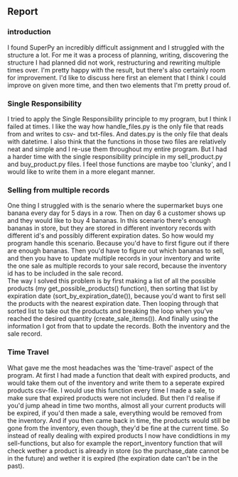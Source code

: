 ## Report  

### introduction
  
I found SuperPy an incredibly difficult assignment and I struggled with the structure a lot. For me it was a process of planning, writing, discovering the structure I had planned did not work, restructuring and rewriting multiple times over. I'm pretty happy with the result, but there's also certainly room for improvement. I'd like to discuss here first an element that I think I could improve on given more time, and then two elements that I'm pretty proud of.

### Single Responsibility

I tried to apply the Single Responsibility principle to my program, but I think I failed at times. I like the way how handle_files.py is the only file that reads from and writes to csv- and txt-files. And dates.py is the only file that deals with datetime. I also think that the functions in those two files are relatively neat and simple and I re-use them throughout my entire program. But I had a harder time with the single responsibility principle in my sell_product.py and buy_product.py files. I feel those functions are maybe too 'clunky', and I would like to write them in a more elegant manner.

### Selling from multiple records

One thing I struggled with is the senario where the supermarket buys one banana every day for 5 days in a row. Then on day 6 a customer shows up and they would like to buy 4 bananas. In this scenario there's enough bananas in store, but they are stored in different inventory records with different id's and possibly different expiration dates. So how would my program handle this scenario. Because you'd have to first figure out if there are enough bananas. Then you'd have to figure out which bananas to sell, and then you have to update multiple records in your inventory and write the one sale as multiple records to your sale record, because the inventory id has to be included in the sale record.  
The way I solved this problem is by first making a list of all the possible products (my get_possible_products() function), then sorting that list by expiration date (sort_by_expiration_date()), because you'd want to first sell the products with the nearest expiration date. Then looping through that sorted list to take out the products and breaking the loop when you've reached the desired quantity (create_sale_items()). And finally using the information I got from that to update the records. Both the inventory and the sale record.

### Time Travel

What gave me the most headaches was the 'time-travel' aspect of the program. At first I had made a function that dealt with expired products, and would take them out of the inventory and write them to a seperate expired products csv-file. I would use this function every time I made a sale, to make sure that expired products were not included. But then I'd realise if you'd jump ahead in time two months, almost all your current products will be expired, if you'd then made a sale, everything would be removed from the inventory. And if you then came back in time, the products would still be gone from the inventory, even though, they'd be fine at the current time. So instead of really dealing with expired products I now have condidtions in my sell-functions, but also for example the report_inventory function that will check wether a product is already in store (so the purchase_date cannot be in the future) and wether it is expired (the expiration date can't be in the past).